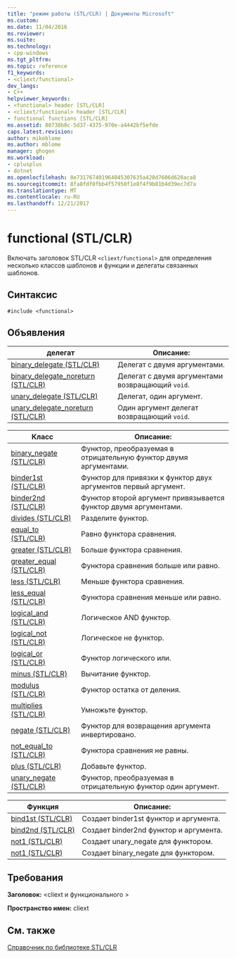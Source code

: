 ```yaml
---
title: "режим работы (STL/CLR) | Документы Microsoft"
ms.custom: 
ms.date: 11/04/2016
ms.reviewer: 
ms.suite: 
ms.technology:
- cpp-windows
ms.tgt_pltfrm: 
ms.topic: reference
f1_keywords:
- <cliext/functional>
dev_langs:
- C++
helpviewer_keywords:
- <functional> header [STL/CLR]
- <cliext/functional> header [STL/CLR]
- functional functions [STL/CLR]
ms.assetid: 88738b8c-5d37-4375-970e-a4442bf5efde
caps.latest.revision: 
author: mikeblome
ms.author: mblome
manager: ghogen
ms.workload:
- cplusplus
- dotnet
ms.openlocfilehash: 8e731767401964045307635a428d7606d628aca8
ms.sourcegitcommit: 8fa8fdf0fbb4f57950f1e8f4f9b81b4d39ec7d7a
ms.translationtype: MT
ms.contentlocale: ru-RU
ms.lasthandoff: 12/21/2017
---
```

# <a name="functional-stlclr"></a>functional (STL/CLR)
Включать заголовок STL/CLR `<cliext/functional>` для определения несколько классов шаблонов и функции и делегаты связанных шаблонов.  
  
## <a name="syntax"></a>Синтаксис  
  
```  
#include <functional>  
```  
  
## <a name="declarations"></a>Объявления  
  
|делегат|Описание:|  
|--------------|-----------------|  
|[binary_delegate (STL/CLR)](../dotnet/binary-delegate-stl-clr.md)|Делегат с двумя аргументами.|  
|[binary_delegate_noreturn (STL/CLR)](../dotnet/binary-delegate-noreturn-stl-clr.md)|Делегат с двумя аргументами возвращающий `void`.|  
|[unary_delegate (STL/CLR)](../dotnet/unary-delegate-stl-clr.md)|Делегат, один аргумент.|  
|[unary_delegate_noreturn (STL/CLR)](../dotnet/unary-delegate-noreturn-stl-clr.md)|Один аргумент делегат возвращающий `void`.|  
  
|Класс|Описание:|  
|-----------|-----------------|  
|[binary_negate (STL/CLR)](../dotnet/binary-negate-stl-clr.md)|Функтор, преобразуемая в отрицательную функтор двумя аргументами.|  
|[binder1st (STL/CLR)](../dotnet/binder1st-stl-clr.md)|Функтор для привязки к функтор двух аргументов первый аргумент.|  
|[binder2nd (STL/CLR)](../dotnet/binder2nd-stl-clr.md)|Функтор второй аргумент привязывается функтор двумя аргументами.|  
|[divides (STL/CLR)](../dotnet/divides-stl-clr.md)|Разделите функтор.|  
|[equal_to (STL/CLR)](../dotnet/equal-to-stl-clr.md)|Равно функтора сравнения.|  
|[greater (STL/CLR)](../dotnet/greater-stl-clr.md)|Больше функтора сравнения.|  
|[greater_equal (STL/CLR)](../dotnet/greater-equal-stl-clr.md)|Функтора сравнения больше или равно.|  
|[less (STL/CLR)](../dotnet/less-stl-clr.md)|Меньше функтора сравнения.|  
|[less_equal (STL/CLR)](../dotnet/less-equal-stl-clr.md)|Функтора сравнения меньше или равно.|  
|[logical_and (STL/CLR)](../dotnet/logical-and-stl-clr.md)|Логическое AND функтор.|  
|[logical_not (STL/CLR)](../dotnet/logical-not-stl-clr.md)|Логическое не функтор.|  
|[logical_or (STL/CLR)](../dotnet/logical-or-stl-clr.md)|Функтор логического или.|  
|[minus (STL/CLR)](../dotnet/minus-stl-clr.md)|Вычитание функтор.|  
|[modulus (STL/CLR)](../dotnet/modulus-stl-clr.md)|Функтор остатка от деления.|  
|[multiplies (STL/CLR)](../dotnet/multiplies-stl-clr.md)|Умножьте функтор.|  
|[negate (STL/CLR)](../dotnet/negate-stl-clr.md)|Функтор для возвращения аргумента инвертировано.|  
|[not_equal_to (STL/CLR)](../dotnet/not-equal-to-stl-clr.md)|Функтора сравнения не равны.|  
|[plus (STL/CLR)](../dotnet/plus-stl-clr.md)|Добавьте функтор.|  
|[unary_negate (STL/CLR)](../dotnet/unary-negate-stl-clr.md)|Функтор, преобразуемая в отрицательную функтор один аргумент.|  
  
|Функция|Описание:|  
|--------------|-----------------|  
|[bind1st (STL/CLR)](../dotnet/bind1st-stl-clr.md)|Создает binder1st функтор и аргумента.|  
|[bind2nd (STL/CLR)](../dotnet/bind2nd-stl-clr.md)|Создает binder2nd функтор и аргумента.|  
|[not1 (STL/CLR)](../dotnet/not1-stl-clr.md)|Создает unary_negate для функтором.|  
|[not1 (STL/CLR)](../dotnet/not1-stl-clr.md)|Создает binary_negate для функтором.|  
  
## <a name="requirements"></a>Требования  
 **Заголовок:** \<cliext и функционального >  
  
 **Пространство имен:** cliext  
  
## <a name="see-also"></a>См. также  
 [Справочник по библиотеке STL/CLR](../dotnet/stl-clr-library-reference.md)